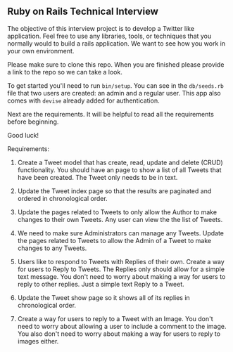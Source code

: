 ## Ruby on Rails Technical Interview

The objective of this interview project is to develop a Twitter like application. 
Feel free to use any libraries, tools, or techniques that you normally would to build a rails application. 
We want to see how you work in your own environment.

Please make sure to clone this repo. When you are finished please provide a link to the repo so we can take a look.

To get started you'll need to run `bin/setup`. You can see in the `db/seeds.rb` file that two users are created: an
admin and a regular user. This app also comes with `devise` already added for authentication. 

Next are the requirements. It will be helpful to read all the requirements before beginning.

Good luck!

Requirements:


1. Create a Tweet model that has create, read, update and delete (CRUD) functionality. You should have an page to show
a list of all Tweets that have been created. The Tweet only needs to be in text. 

2. Update the Tweet index page so that the results are paginated and ordered in chronological order.

3. Update the pages related to Tweets to only allow the Author to make 
changes to their own Tweets. Any user can view the the list of Tweets.

4. We need to make sure Administrators can manage any Tweets. Update the pages related to Tweets to 
allow the Admin of a Tweet to make changes to any Tweets.

5. Users like to respond to Tweets with Replies of their own. Create a way for users to Reply to Tweets. 
The Replies only should allow for a simple text message. You don't need to worry about
making a way for users to reply to other replies. Just a simple text Reply to a Tweet.

6. Update the Tweet show page so it shows all of its replies in chronological order.

7. Create a way for users to reply to a Tweet with an Image. You don't need to worry about allowing a user to include
a comment to the image. You also don't need to worry about making a way for users to reply to images either.
